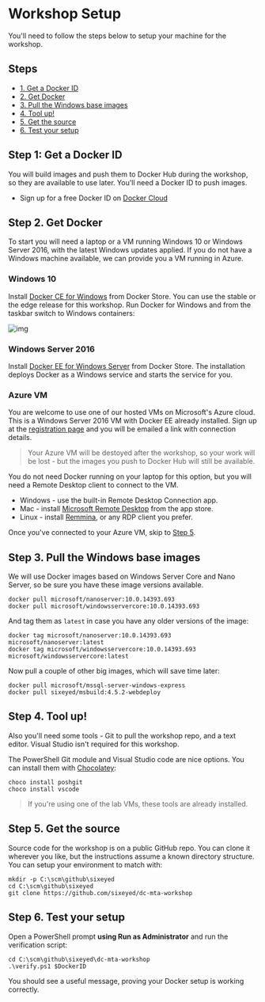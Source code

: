 # Workshop Setup

You'll need to follow the steps below to setup your machine for the workshop.

## Steps

* [1. Get a Docker ID](#1)
* [2. Get Docker](#2)
* [3. Pull the Windows base images](#3)
* [4. Tool up!](#4)
* [5. Get the source](#5)
* [6. Test your setup](#6)


## <a name="1"></a>Step 1: Get a Docker ID

You will build images and push them to Docker Hub during the workshop, so they are available to use later. You'll need a Docker ID to push images.

- Sign up for a free Docker ID on [Docker Cloud](https://cloud.docker.com/)

## <a name="2"></a>Step 2. Get Docker

To start you will need a laptop or a VM running Windows 10 or Windows Server 2016, with the latest Windows updates applied. If you do not have a Windows machine available, we can provide you a VM running in Azure. 

### Windows 10

Install [Docker CE for Windows]() from Docker Store. You can use the stable or the edge release for this workshop. Run Docker for Windows and from the taskbar switch to Windows containers:

![img]()

### Windows Server 2016

Install [Docker EE for Windows Server]() from Docker Store. The installation deploys Docker as a Windows service and starts the service for you.

### Azure VM

You are welcome to use one of our hosted VMs on Microsoft's Azure cloud. This is a Windows Server 2016 VM with Docker EE already installed. Sign up at the [registration page]() and you will be emailed a link with connection details.

> Your Azure VM will be destoyed after the workshop, so your work will be lost - but the images you push to Docker Hub will still be available.

You do not need Docker running on your laptop for this option, but you will need a Remote Desktop client to connect to the VM. 

- Windows - use the built-in Remote Desktop Connection app.
- Mac - install [Microsoft Remote Desktop](https://itunes.apple.com/us/app/microsoft-remote-desktop/id715768417?mt=12) from the app store.
- Linux - install [Remmina](http://www.remmina.org/wp/), or any RDP client you prefer.

Once you've connected to your Azure VM, skip to [Step 5](#5).


## <a name="3"></a>Step 3. Pull the Windows base images

We will use Docker images based on Windows Server Core and Nano Server, so be sure you have these image versions available.

```
docker pull microsoft/nanoserver:10.0.14393.693
docker pull microsoft/windowsservercore:10.0.14393.693
```

And tag them as `latest` in case you have any older versions of the image:

```
docker tag microsoft/nanoserver:10.0.14393.693 microsoft/nanoserver:latest
docker tag microsoft/windowsservercore:10.0.14393.693 microsoft/windowsservercore:latest
```

Now pull a couple of other big images, which will save time later:

```
docker pull microsoft/mssql-server-windows-express
docker pull sixeyed/msbuild:4.5.2-webdeploy
```

## <a name="4"></a>Step 4. Tool up!

Also you'll need some tools - Git to pull the workshop repo, and a text editor. Visual Studio isn't required for this workshop.

The PowerShell Git module and Visual Studio code are nice options. You can install them with [Chocolatey]():

```
choco install poshgit
choco install vscode
```

> If you're using one of the lab VMs, these tools are already installed.


## <a name="5"></a>Step 5. Get the source

Source code for the workshop is on a public GitHub repo. You can clone it wherever you like, but the instructions assume a known directory structure. You can setup your environment to match with:

```
mkdir -p C:\scm\github\sixeyed
cd C:\scm\github\sixeyed
git clone https://github.com/sixeyed/dc-mta-workshop
```

## <a name="6"></a>Step 6. Test your setup

Open a PowerShell prompt **using Run as Administrator** and run the verification script:

```
cd C:\scm\github\sixeyed\dc-mta-workshop
.\verify.ps1 $DockerID
```

You should see a useful message, proving your Docker setup is working correctly.
